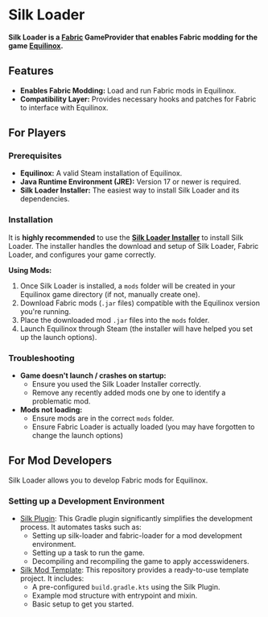 # Silk Loader

**Silk Loader is a [Fabric](https://github.com/FabricMC/fabric-loader) GameProvider
that enables Fabric modding for the game [Equilinox](https://www.equilinox.com/).**

## Features

* **Enables Fabric Modding:** Load and run Fabric mods in Equilinox.
* **Compatibility Layer:** Provides necessary hooks and patches for Fabric to interface with Equilinox.

## For Players

### Prerequisites

* **Equilinox:** A valid Steam installation of Equilinox.
* **Java Runtime Environment (JRE):** Version 17 or newer is required.
* **Silk Loader Installer:** The easiest way to install Silk Loader and its dependencies.

### Installation

It is **highly recommended** to use the **[Silk Loader Installer](https://github.com/SilkLoader/silk-installer)** to install Silk Loader. The installer handles the download and setup of Silk Loader, Fabric Loader, and configures your game correctly.

**Using Mods:**
1.  Once Silk Loader is installed, a `mods` folder will be created in your Equilinox game directory (if not, manually create one).
2.  Download Fabric mods (`.jar` files) compatible with the Equilinox version you're running.
3.  Place the downloaded mod `.jar` files into the `mods` folder.
4.  Launch Equilinox through Steam (the installer will have helped you set up the launch options).

### Troubleshooting
* **Game doesn't launch / crashes on startup:**
    * Ensure you used the Silk Loader Installer correctly.
    * Remove any recently added mods one by one to identify a problematic mod.
* **Mods not loading:**
    * Ensure mods are in the correct `mods` folder.
    * Ensure Fabric Loader is actually loaded (you may have forgotten to change the launch options)

## For Mod Developers

Silk Loader allows you to develop Fabric mods for Equilinox.

### Setting up a Development Environment

* [Silk Plugin](https://github.com/SilkLoader/silk-plugin): This Gradle plugin significantly simplifies the development process. It automates tasks such as:
  * Setting up silk-loader and fabric-loader for a mod development environment.
  * Setting up a task to run the game.
  * Decompiling and recompiling the game to apply accesswideners.
* [Silk Mod Template](https://github.com/SilkLoader/equilinox-mod-template): This repository provides a ready-to-use template project. It includes:
  * A pre-configured `build.gradle.kts` using the Silk Plugin.
  * Example mod structure with entrypoint and mixin.
  * Basic setup to get you started.